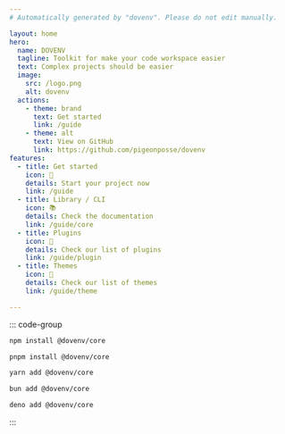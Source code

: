 ```yaml
---
# Automatically generated by "dovenv". Please do not edit manually.

layout: home
hero:
  name: DOVENV
  tagline: Toolkit for make your code workspace easier
  text: Complex projects should be easier
  image:
    src: /logo.png
    alt: dovenv
  actions:
    - theme: brand
      text: Get started
      link: /guide
    - theme: alt
      text: View on GitHub
      link: https://github.com/pigeonposse/dovenv
features:
  - title: Get started
    icon: 🏁
    details: Start your project now
    link: /guide
  - title: Library / CLI
    icon: 📚
    details: Check the documentation
    link: /guide/core
  - title: Plugins
    icon: 🔌
    details: Check our list of plugins
    link: /guide/plugin
  - title: Themes
    icon: 🎨
    details: Check our list of themes
    link: /guide/theme

---
```


::: code-group

```bash [npm]
npm install @dovenv/core
```

```bash [pnpm]
pnpm install @dovenv/core
```

```bash [yarn]
yarn add @dovenv/core
```

```bash [bun]
bun add @dovenv/core
```

```bash [deno]
deno add @dovenv/core
```

:::
